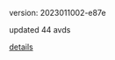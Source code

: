 version: 2023011002-e87e

updated 44 avds

[details](https://github.com/0x74f917491bfa7ebfa379/ali_avd_db/blob/master/change_log/2023/01/10/02/e87e.txt)